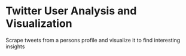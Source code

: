 # Twitter User Analysis and Visualization
 Scrape tweets from a persons profile and visualize it to find interesting insights
